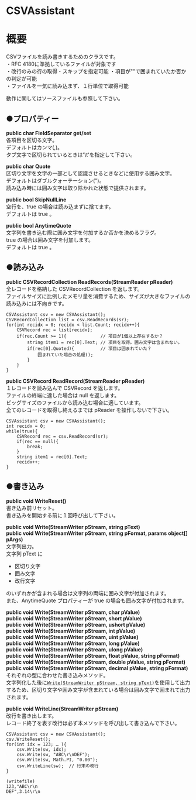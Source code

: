 # CSVAssistant
**概要**
==========
CSVファイルを読み書きするためのクラスです。  
・RFC 4180に準拠しているファイルが対象です  
・改行のみの行の取得・スキップを指定可能
・項目が""で囲まれていたか否かの判定が可能  
・ファイルを一気に読み込まず、１行単位で取得可能

動作に関してはソースファイルも参照して下さい。

●**プロパティー**
------
**public char FieldSeparator get/set**  
各項目を区切る文字。  
デフォルトはカンマ(,)。  
タブ文字で区切られているときは'\t'を指定して下さい。  

**public char Quote**  
区切り文字を文字の一部として認識させるときなどに使用する囲み文字。  
デフォルトはダブルクォーテーション(")。  
読み込み時には囲み文字は取り除かれた状態で提供されます。  

**public bool SkipNullLine**  
空行を、true の場合は読み込まずに捨てます。  
デフォルトは true 。  

**public bool AnytimeQuote**  
文字列を書き込む際に囲み文字を付加するか否かを決めるフラグ。  
true の場合は囲み文字を付加します。  
デフォルトは true 。  

●**読み込み**  
-----
**public CSVRecordCollection ReadRecords(StreamReader pReader)**  
全レコードを格納した CSVRecordCollection を返します。  
ファイルサイズに比例したメモリ量を消費するため、サイズが大きなファイルの読み込みには不向きです。  
```
CSVAssistant csv = new CSVAssistant();  
CSVRecordCollection list = csv.ReadRecords(sr);
for(int recidx = 0; recidx < list.Count; recidx++){
    CSVRecord rec = list[recidx];
    if(rec.Count >= 1){             // 項目が1個以上存在するか？
        string item1 = rec[0].Text; // 項目を取得。囲み文字は含まれない。
        if(rec[0].Quoted){          // 項目は囲まれていた？
            囲まれていた場合の処理();
        }
    }
}
```
**public CSVRecord ReadRecord(StreamReader pReader)**  
１レコードを読み込んで CSVRecord を返します。  
ファイルの終端に達した場合は null を返します。  
ビッグサイズのファイルから読み込む場合に適しています。  
全てのレコードを取得し終えるまでは pReader を操作しないで下さい。  
```
CSVAssistant csv = new CSVAssistant();  
int recidx = 0;
while(true){
	CSVRecord rec = csv.ReadRecord(sr);
	if(rec == null){
		break;
	}
	string item1 = rec[0].Text;
	recidx++;
}
```
●**書き込み**  
-----
**public void WriteReset()**  
書き込み前リセット。  
書き込みを開始する前に１回呼び出して下さい。  

<a name="writestring"></a>**public void Write(StreamWriter pStream, string pText)**  
**public void Write(StreamWriter pStream, string pFormat, params object[] pArgs)**  
文字列出力。  
文字列 pText に  
+ 区切り文字  
+ 囲み文字  
+ 改行文字  

のいずれかが含まれる場合は文字列の両端に囲み文字が付加されます。  
また、AnytimeQuote プロパティーが true の場合も囲み文字が付加されます。  

**public void Write(StreamWriter pStream, char pValue)**  
**public void Write(StreamWriter pStream, short pValue)**  
**public void Write(StreamWriter pStream, ushort pValue)**  
**public void Write(StreamWriter pStream, int pValue)**  
**public void Write(StreamWriter pStream, uint pValue)**  
**public void Write(StreamWriter pStream, long pValue)**  
**public void Write(StreamWriter pStream, ulong pValue)**  
**public void Write(StreamWriter pStream, float pValue, string pFormat)**  
**public void Write(StreamWriter pStream, double pValue, string pFormat)**  
**public void Write(StreamWriter pStream, decimal pValue, string pFormat)**  
それぞれの型に合わせた書き込みメソッド。  
文字列化した後に[`Write(StreamWriter pStream, string pText)`](#writestring)を使用して出力するため、区切り文字や囲み文字が含まれている場合は囲み文字で囲まれて出力されます。  

**public void WriteLine(StreamWriter pStream)**  
改行を書き出します。  
レコード終了を表す改行は必ず本メソッドを呼び出して書き込んで下さい。  
```
CSVAssistant csv = new CSVAssistant();  
csv.WriteReset();
for(int idx = 123; … ){
	csv.Write(sw, idx);
	csv.Write(sw, "ABC\r\nDEF");
	csv.Write(sw, Math.PI, "0.00");
	csv.WriteLine(sw);  // 行末の改行
}

(writefile)
123,"ABC\r\n
DEF",3.14\r\n
```
